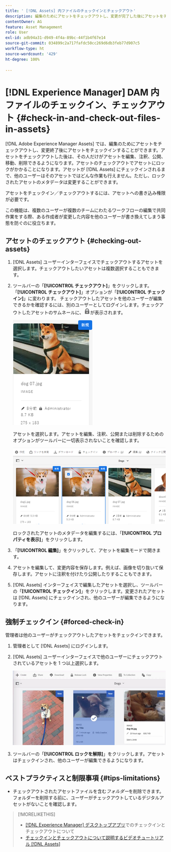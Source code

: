 ```yaml
---
title: ' [!DNL Assets] 内ファイルのチェックインとチェックアウト'
description: 編集のためにアセットをチェックアウトし、変更が完了した後にアセットをチェックインする方法について説明します。
contentOwner: AG
feature: Asset Management
role: User
exl-id: adb94a31-d949-4f4a-89bc-44f1b4f67e14
source-git-commit: 034899c2a717fafdc50cc269d6db3feb77d907c5
workflow-type: ht
source-wordcount: '429'
ht-degree: 100%

---
```


# [!DNL Experience Manager] DAM 内ファイルのチェックイン、チェックアウト  {#check-in-and-check-out-files-in-assets}

[!DNL Adobe Experience Manager Assets] では、編集のためにアセットをチェックアウトし、変更終了後にアセットをチェックインすることができます。アセットをチェックアウトした後は、その人だけがアセットを編集、注釈、公開、移動、削除できるようになります。アセットのチェックアウトでアセットにロックがかかることになります。アセットが [!DNL Assets] にチェックインされるまで、他のユーザーはそのアセットではどんな作業も行えません。ただし、ロックされたアセットのメタデータは変更することができます。

アセットをチェックイン／チェックアウトするには、アセットへの書き込み権限が必要です。

この機能は、複数のユーザーが複数のチームにわたるワークフローの編集で共同作業をする際、ある作成者が変更した内容を他のユーザーが書き換えてしまう事態を防ぐのに役立ちます。

## アセットのチェックアウト {#checking-out-assets}

1. [!DNL Assets] ユーザーインターフェイスでチェックアウトするアセットを選択します。チェックアウトしたいアセットは複数選択することもできます。

1. ツールバーの「**[!UICONTROL チェックアウト]**」をクリックします。「**[!UICONTROL チェックアウト]**」オプションが「**[!UICONTROL チェックイン]**」に変わります。
チェックアウトしたアセットを他のユーザーが編集できるかを確認するには、別のユーザーとしてログインします。チェックアウトしたアセットのサムネールに、![チェックアウトロックアイコン](assets/do-not-localize/checkout_lock.png)が表示されます。

   ![カード表示のチェックアウトアイコン](assets/checkout-icon-card-view.png)

   アセットを選択します。アセットを編集、注釈、公開または削除するためのオプションがツールバーに一切表示されないことを確認します。

   ![chlimage_1-472](assets/checkout-asset-toolbar-options.png)

   ロックされたアセットのメタデータを編集するには、「**[!UICONTROL プロパティを表示]**」をクリックします。

1. 「**[!UICONTROL 編集]**」をクリックして、アセットを編集モードで開きます。

1. アセットを編集して、変更内容を保存します。例えば、画像を切り抜いて保存します。アセットに注釈を付けたり公開したりすることもできます。

1. [!DNL Assets] インターフェイスで編集したアセットを選択し、ツールバーの「**[!UICONTROL チェックイン]**」をクリックします。変更されたアセットは [!DNL Assets] にチェックインされ、他のユーザーが編集できるようになります。

## 強制チェックイン {#forced-check-in}

管理者は他のユーザーがチェックアウトしたアセットをチェックインできます。

1. 管理者として [!DNL Assets] にログインします。
1. [!DNL Assets] ユーザーインターフェイスで他のユーザーにチェックアウトされているアセットを 1 つ以上選択します。

   ![chlimage_1-476](assets/chlimage_1-476.png)

1. ツールバーの「**[!UICONTROL ロックを解除]**」をクリックします。アセットはチェックインされ、他のユーザーが編集できるようになります。

## ベストプラクティスと制限事項 {#tips-limitations}

* チェックアウトされたアセットファイルを含む&#x200B;*フォルダー*&#x200B;を削除できます。フォルダーを削除する前に、ユーザーがチェックアウトしているデジタルアセットがないことを確認します。

>[!MORELIKETHIS]
>
>* [ [!DNL Experience Manager] デスクトップアプリ](https://experienceleague.adobe.com/docs/experience-manager-desktop-app/using/using.html?lang=ja#how-app-works2)でのチェックインとチェックアウトについて
>* [チェックインとチェックアウトについて説明するビデオチュートリアル [!DNL Assets]](https://experienceleague.adobe.com/docs/experience-manager-learn/assets/collaboration/check-in-and-check-out.html?lang=ja)

